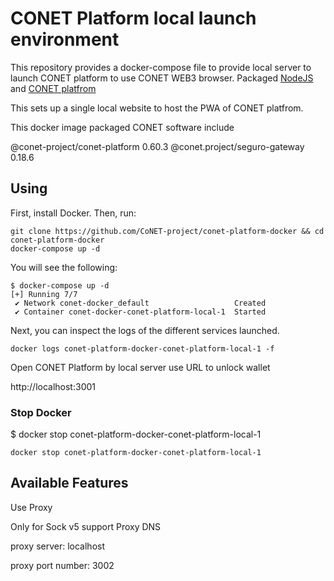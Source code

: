 # CONET Platform local launch environment

This repository provides a docker-compose file to provide local server to launch CONET platform to use CONET WEB3 browser. Packaged [NodeJS](https://nodejs.org/en) and [CONET platfrom](https://github.com/CoNET-project/seguro-platform) 

This sets up a single local website to host the PWA of CONET platfrom.

This docker image packaged CONET software include 

@conet-project/conet-platform 0.60.3
@conet.project/seguro-gateway 0.18.6


## Using

First, install Docker. Then, run:

```
git clone https://github.com/CoNET-project/conet-platform-docker && cd conet-platform-docker
docker-compose up -d
```
You will see the following:

```
$ docker-compose up -d
[+] Running 7/7
 ✔ Network conet-docker_default                   Created 
 ✔ Container conet-docker-conet-platform-local-1  Started
```

Next, you can inspect the logs of the different services launched. 

```
docker logs conet-platform-docker-conet-platform-local-1 -f
```

Open CONET Platform by local server use URL to unlock wallet

http://localhost:3001


### Stop Docker

$ docker stop conet-platform-docker-conet-platform-local-1

```
docker stop conet-platform-docker-conet-platform-local-1
```

## Available Features

Use Proxy

Only for Sock v5 support Proxy DNS

proxy server: localhost

proxy port number: 3002